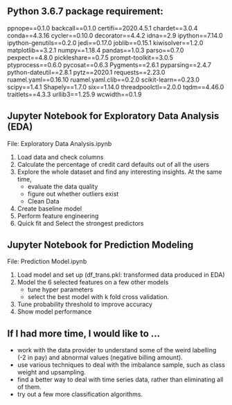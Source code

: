 
## Python 3.6.7 package requirement:
ppnope==0.1.0
backcall==0.1.0
certifi==2020.4.5.1
chardet==3.0.4
conda==4.3.16
cycler==0.10.0
decorator==4.4.2
idna==2.9
ipython==7.14.0
ipython-genutils==0.2.0
jedi==0.17.0
joblib==0.15.1
kiwisolver==1.2.0
matplotlib==3.2.1
numpy==1.18.4
pandas==1.0.3
parso==0.7.0
pexpect==4.8.0
pickleshare==0.7.5
prompt-toolkit==3.0.5
ptyprocess==0.6.0
pycosat==0.6.3
Pygments==2.6.1
pyparsing==2.4.7
python-dateutil==2.8.1
pytz==2020.1
requests==2.23.0
ruamel.yaml==0.16.10
ruamel.yaml.clib==0.2.0
scikit-learn==0.23.0
scipy==1.4.1
Shapely==1.7.0
six==1.14.0
threadpoolctl==2.0.0
tqdm==4.46.0
traitlets==4.3.3
urllib3==1.25.9
wcwidth==0.1.9


## Jupyter Notebook for Exploratory Data Analysis (EDA)
File: Exploratory Data Analysis.ipynb

1. Load data and check columns
2. Calculate the percentage of credit card defaults out of all the users
3. Explore the whole dataset and find any interesting insights. At the same time, 
    - evaluate the data quality 
    - figure out whether outliers exist
    - Clean Data
4. Create baseline model
5. Perform feature engineering
6. Quick fit and Select the strongest predictors


## Jupyter Notebook for Prediction Modeling
File: Prediction Model.ipynb

1. Load model and set up (df_trans.pkl: transformed data produced in EDA)
2. Model the 6 selected features on a few other models 
    - tune hyper parameters
    - select the best model with k fold cross validation.
3. Tune probability threshold to improve accuracy
4. Show model performance

## If I had more time, I would like to ...
- work with the data provider to understand some of the weird labelling (-2 in pay) and abnormal values (negative billing amount).
- use various techniques to deal with the imbalance sample, such as class weight and upsampling.
- find a better way to deal with time series data, rather than eliminating all of them.
- try out a few more classification algorithms. 



